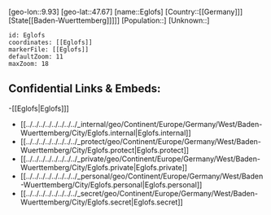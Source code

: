 ﻿---
location: [47.67,9.93]
mapzoom: [7,12] 
mapmarker: city 
type: City
tags:
- geo/City


SpocWebEntityId: 29986
isDeleted: false
confidential: public

---
[geo-lon::9.93]
[geo-lat::47.67]
[name::Eglofs]
[Country::[[Germany]]]
[State[[Baden-Wuerttemberg]]]]]
[Population::]
[Unknown::]


```leaflet
id: Eglofs
coordinates: [[Eglofs]]
markerFile: [[Eglofs]]
defaultZoom: 11 
maxZoom: 18
```


## Confidential Links & Embeds: 
-[[Eglofs|Eglofs]]] 
- [[../../../../../../../../_internal/geo/Continent/Europe/Germany/West/Baden-Wuerttemberg/City/Eglofs.internal|Eglofs.internal]] 
- [[../../../../../../../../_protect/geo/Continent/Europe/Germany/West/Baden-Wuerttemberg/City/Eglofs.protect|Eglofs.protect]] 
- [[../../../../../../../../_private/geo/Continent/Europe/Germany/West/Baden-Wuerttemberg/City/Eglofs.private|Eglofs.private]] 
- [[../../../../../../../../_personal/geo/Continent/Europe/Germany/West/Baden-Wuerttemberg/City/Eglofs.personal|Eglofs.personal]] 
- [[../../../../../../../../_secret/geo/Continent/Europe/Germany/West/Baden-Wuerttemberg/City/Eglofs.secret|Eglofs.secret]] 

